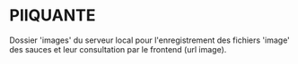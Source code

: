 # PIIQUANTE
Dossier 'images' du serveur local pour l'enregistrement des fichiers 'image' des sauces et leur consultation par le frontend (url image).